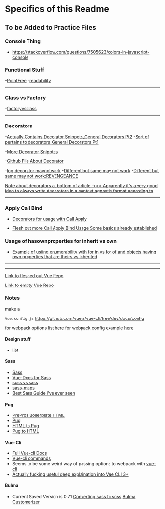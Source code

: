 # Specifics of this Readme

## To be Added to Practice Files 

### Console Thing

- https://stackoverflow.com/questions/7505623/colors-in-javascript-console


### Functional Stuff

-[PointFree](https://medium.freecodecamp.org/how-point-free-composition-will-make-you-a-better-functional-programmer-33dcb910303a)
-[readability](https://medium.freecodecamp.org/make-your-code-easier-to-read-with-functional-programming-94fb8cc69f9d)

---------------


### Class vs Factory

-[factoryvsclass](https://medium.freecodecamp.org/class-vs-factory-function-exploring-the-way-forward-73258b6a8d15)

---------------

### Decorators

-[Actually Contains Decorator Snippets_General Decorators Pt2](https://hackernoon.com/function-decorators-part-2-javascript-fadd24e57f83)
-[Sort of pertains to decorators_General Decorators Pt1 ](https://hackernoon.com/transforming-callbacks-into-promises-and-back-again-e274c7cf7293)

-[More Decorator Snipptes](https://medium.freecodecamp.org/here-are-a-few-function-decorators-you-can-write-from-scratch-488549fe8f86)

-[Github File About Decorator](https://github.com/wycats/javascript-decorators)


-[log decorator maynotwork](https://survivejs.com/react/appendices/understanding-decorators/)
-[Different but same may not work](https://blog.jeremyfairbank.com/javascript/javascript-es7-function-bind-syntax/)
-[Different but same may not work:REVENGEANCE](https://cabbageapps.com/fell-love-js-decorators/)



[Note about decorators at bottom of article ->>> Apparently it's a very good idea to always write decorators in a context agnostic format  according to](http://raganwald.com/2013/01/03/function_and_method_decorators.html)


_________________


### Apply Call Bind

- [Decorators for usage with Call Apply](https://javascript.info/call-apply-decorators)

- [Flesh out more Call Apply Bind Usage Some basics already established](http://javascriptissexy.com/javascript-apply-call-and-bind-methods-are-essential-for-javascript-professionals/)

### Usage of hasownproperties for inherit vs own
- [Example of usiing enumerability with for in vs for of and objects having own properties  that are theirs vs inherited](https://developer.mozilla.org/en-US/docs/Web/JavaScript/Enumerability_and_ownership_of_properties)

_________________
_________________
<!---

- [] ()

- [] ()

- [] ()

- [] ()

- [] ()

- [] ()

_________________
--->

[Link to fleshed out Vue Repo](https://github.com/Tor020/Webpack3-Cli-Vue) 

[Link to empty Vue Repo](https://github.com/Tor020/Empty-Vue)

### Notes

make a  

```Vue.config.js```
https://github.com/vuejs/vue-cli/tree/dev/docs/config

for webpack options list [here](https://github.com/vuejs/vue-cli/tree/dev/docs/config)
for webpack config example [here](https://github.com/vuejs/vue-cli/blob/dev/docs/guide/webpack.md#simple-configuration)

#### Design stuff
 - [list](https://designtarget.org)



#### Sass
- [Sass](https://github.com/vuejs/vue-cli/blob/dev/docs/css.md)
- [Vue-Docs for Sass](https://github.com/vuejs/vue-cli/blob/dev/docs/css.md)
- [scss vs sass](https://stackoverflow.com/questions/5654447/whats-the-difference-between-scss-and-sass)
- [sass-maps](https://www.sitepoint.com/using-sass-maps/)
- [Best Sass Guide i've ever seen](https://anotheruiguy.gitbooks.io/sassintherealworld_book-i/handy-tools/default-flag.html)

#### Pug
- [PrePros Boilerplate HTML](https://github.com/Tor020/preprosboilerplate/tree/master/Dev)
- [Pug](https://gist.github.com/gearmobile/e1be3359a667eb1e555b2c461955e800)
- [HTML to Pug](https://html-to-pug.com/)
- [Pug to HTML](https://pughtml.com/)

#### Vue-Cli
- [Full Vue-cli Docs](https://github.com/vuejs/vue-cli/tree/dev/docs)
- [Vue-cli commands](https://github.com/vuejs/vue-cli/blob/dev/docs/cli.md)
- Seems to be some weird way of passing options to webpack with [vue-cli](https://github.com/vuejs/vue-cli/blob/dev/docs/webpack.md#inspecting-the-projects-webpack-config) 
- [Actually fucking useful deep explaination into Vue CLI 3+](https://blog.logrocket.com/vue-cli-3-the-deep-dive-41dff070ac4a)

#### Bulma 
- Current Saved Version is 0.71
[Converting sass to scss](https://www.quora.com/Is-there-a-way-to-batch-convert-scss-files-into-sass-files)
[Bulma Customerizer](https://bulma-customizer.bstash.io/)

